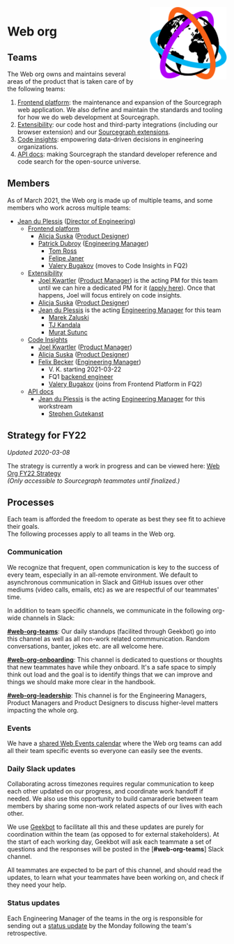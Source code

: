<img src="./logo.svg" alt="Sourcegraph Web Team Logo" style="width: 35%; max-width: 200px; float: right; margin-left: 1rem;">

# Web org

## Teams
The Web org owns and maintains several areas of the product that is taken care of by the following teams:

1. [Frontend platform](frontend-platform/index.md): the maintenance and expansion of the Sourcegraph web application. We also define and maintain the standards and tooling for how we do web development at Sourcegraph. 
2. [Extensibility](extensibility/index.md): our code host and third-party integrations (including our browser extension) and our [Sourcegraph extensions](https://docs.sourcegraph.com/extensions).
3. [Code insights](code-insights/index.md): empowering data-driven decisions in engineering organizations.
4. [API docs](api-docs/index.md): making Sourcegraph the standard developer reference and code search for the open-source universe.

<div style="clear: both"/>

## Members

As of March 2021, the Web org is made up of multiple teams, and some members who work across multiple teams:

<!-- Due to the markdown renderer that we use, the indentation here is sensitive. If you want to change the indentation, check that it renders correctly locally with `make serve` -->
- [Jean du Plessis](../../../company/team/index.md#jean-du-plessis-he-him) ([Director of Engineering](../roles.md#director-of-engineering))
     - [Frontend platform](../web/frontend-platform/index.md)
         - [Alicja Suska](../../../company/team/index.md#alicja-suska-she-her) ([Product Designer](../../product/roles/index.md#product-designer))
         - [Patrick Dubroy](../../../company/team/index.md#tom-ross-he-him) ([Engineering Manager](../roles.md#engineering-manager))
              - [Tom Ross](../../../company/team/index.md#tom-ross-he-him)
              - [Felipe Janer](../../../company/team/index.md#felipe-janer-he-him)
              - [Valery Bugakov](../../../company/team/index.md#valery-bugakov-he-him) (moves to Code Insights in FQ2)
     - [Extensibility](index.md)
         - [Joel Kwartler](../../../company/team/index.md#joel-kwartler-he-him) ([Product Manager](../../product/roles/index.md#product-manager)) is the acting PM for this team until we can hire a dedicated PM for it ([apply here](https://jobs.lever.co/sourcegraph/254299f5-f91b-43e2-aa1a-3732963dd296)). Once that happens, Joel will focus entirely on code insights. 
         - [Alicja Suska](../../../company/team/index.md#alicja-suska-she-her) ([Product Designer](../../product/roles/index.md#product-designer))
         - [Jean du Plessis](../../../company/team/index.md#jean-du-plessis-he-him) is the acting [Engineering Manager](../roles.md#engineering-manager) for this team
              - [Marek Zaluski](../../../company/team/index.md#marek-zaluski)
              - [TJ Kandala](../../../company/team/index.md#tharuntej-kandala-he-him)
              - [Murat Sutunc](../../../company/team/index.md#murat-sutunc-he-him)
     - [Code Insights](../web/code-insights/index.md)
         - [Joel Kwartler](../../../company/team/index.md#joel-kwartler-he-him) ([Product Manager](../../product/roles/index.md#product-manager))
         - [Alicja Suska](../../../company/team/index.md#alicja-suska-she-her) ([Product Designer](../../product/roles/index.md#product-designer))
         - [Felix Becker](../../../company/team/index.md#felix-becker) ([Engineering Manager](../roles.md#engineering-manager)) 
              - V. K. starting 2021-03-22
              - FQ1 [backend engineer](https://jobs.lever.co/sourcegraph/5a25e568-575a-4209-b887-05f914ff0650)
              - [Valery Bugakov](../../../company/team/index.md#valery-bugakov-he-him) (joins from Frontend Platform in FQ2)
     - [API docs](../web/api-docs/index.md)
         - [Jean du Plessis](../../../company/team/index.md#jean-du-plessis-he-him) is the acting [Engineering Manager](../roles.md#engineering-manager) for this workstream
              - [Stephen Gutekanst](../../../company/team/index.md#stephen-gutekanst)

## Strategy for FY22

_Updated 2020-03-08_

The strategy is currently a work in progress and can be viewed here: [Web Org FY22 Strategy](https://docs.google.com/document/d/18GS2Gr7SP2ICuJaOpofxiwuxU3pKBfp8eXREFLDcM30/edit)  
_(Only accessible to Sourcegraph teammates until finalized.)_

## Processes

Each team is afforded the freedom to operate as best they see fit to achieve their goals.  
The following processes apply to all teams in the Web org.
### Communication

We recognize that frequent, open communication is key to the success of every team, especially in an all-remote environment.
We default to asynchronous communication in Slack and GitHub issues over other mediums (video calls, emails, etc) as we are respectful of our teammates' time. 

In addition to team specific channels, we communicate in the following org-wide channels in Slack:

[**#web-org-teams**](https://sourcegraph.slack.com/archives/C01EM5J1NF8): Our daily standups (facilited through Geekbot) go into this channel as well as all non-work related commmunication. Random conversations, banter, jokes etc. are all welcome here. 

[**#web-org-onboarding**](https://sourcegraph.slack.com/archives/C01K7TKKR09): This channel is dedicated to questions or thoughts that new teammates have while they onboard. It's a safe space to simply think out load and the goal is to identify things that we can improve and things we should make more clear in the handbook.

[**#web-org-leadership**](https://sourcegraph.slack.com/archives/C01P1TVDJR4): This channel is for the Engineering Managers, Product Managers and Product Designers to discuss higher-level matters impacting the whole org.

### Events

We have a [shared Web Events calendar](https://calendar.google.com/calendar/u/0?cid=Y181Z2Zoa2Y5b2g1ajM4NDVwaHVtdHVkZTg0Y0Bncm91cC5jYWxlbmRhci5nb29nbGUuY29t) where the Web org teams can add all their team specific events so everyone can easily see the events.

### Daily Slack updates

Collaborating across timezones requires regular communication to keep each other updated on our progress, and coordinate work handoff if needed. We also use this opportunity to build camaraderie between team members by sharing some non-work related aspects of our lives with each other.

We use [Geekbot](https://geekbot.com/) to facilitate all this and these updates are purely for coordination within the team (as opposed to for external stakeholders). At the start of each working day, Geekbot will ask each teammate a set of questions and the responses will be posted in the [**#web-org-teams**] Slack channel.

All teammates are expected to be part of this channel, and should read the updates, to learn what your teammates have been working on, and check if they need your help.

### Status updates

Each Engineering Manager of the teams in the org is responsible for sending out a [status update](../leadership/index.md#status-updates) by the Monday following the team's retrospective.
